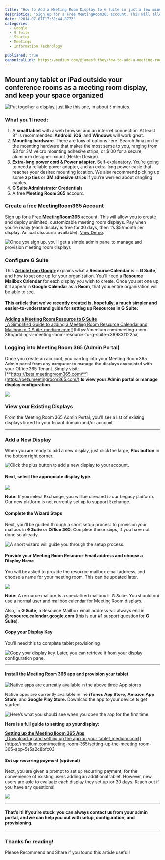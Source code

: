 ```yaml
---
title: "How to Add a Meeting Room Display to G Suite in just a few minutes [DIY]"
description: "Sign up for a Free MeetingRoom365 account. This will allow you to create and deploy unlimited, customizable meeting room displays. Pay when you’re ready (each display is free for 30 days, then it’s…"
date: "2018-07-07T17:39:44.877Z"
categories: 
  - Google
  - G Suite
  - Startup
  - Meetings
  - Information Technology

published: true
canonicalLink: https://medium.com/@jamesfuthey/how-to-add-a-meeting-room-display-to-g-suite-in-just-a-few-minutes-diy-9234fbfbf53a
---
```


## Mount any tablet or iPad outside your conference rooms as a meeting room display, and keep your space organized

![Put together a display, just like this one, in about 5 minutes.](./asset-1.png)

### What you’ll need:

1.  A **small tablet** with a web browser and an internet connection. At least 8" is recommended. **Android**, **iOS**, and **Windows** will work great.
2.  **Mounting hardware**. There are tons of options here. Search Amazon for the mounting hardware that makes the most sense to you, ranging from $3 for 3M velcro mounting adhesive strips, or $100 for a secure, aluminum designer mount (Hekler Design).
3.  **Extra-long power cord & Power adapter**. Self-explanatory. You’re going to need a reliable power adapter, and an extra-long power cable that reaches your desired mounting location. We also recommend picking up some **zip ties** or **3M adhesive strips** if you’re worried about dangling cables.
4.  **G Suite Administrator Credentials**
5.  A free **Meeting Room 365** account.

### Create a free MeetingRoom365 Account

Sign up for a Free [**MeetingRoom365**](https://www.meetingroom365.com/) account. This will allow you to create and deploy unlimited, customizable meeting room displays. Pay when you’re ready (each display is free for 30 days, then it’s $5/month per display. Annual discounts available). [View Demo](https://meetingroom365.com/display/?key=56dce6f42e83d#demo).

![Once you sign up, you’ll get a simple admin panel to manage and provision meeting room displays](./asset-2.png)

### Configure G Suite

This [**Article from Google**](https://support.google.com/a/answer/1686462?hl=en)  explains what a **Resource Calendar** is in **G Suite**, and how to set one up for your organization. You’ll need a **Resource Mailbox Calendar** for each display you wish to create. Once you set one up, it’ll appear in **Google Calendar** as a **Room**, that your entire organization will be able to see.

#### This article that we’ve recently created is, hopefully, a much simpler and easier-to-understand guide for setting up Resources in G Suite:

[**Adding a Meeting Room Resource to G Suite**  
_A Simplified Guide to adding a Meeting Room Resource Calendar and Mailbox to G Suite_medium.com](https://medium.com/meeting-room-365/adding-a-meeting-room-resource-to-g-suite-c389831122aa "https://medium.com/meeting-room-365/adding-a-meeting-room-resource-to-g-suite-c389831122aa")[](https://medium.com/meeting-room-365/adding-a-meeting-room-resource-to-g-suite-c389831122aa)

### Logging into Meeting Room 365 (Admin Portal)

Once you create an account, you can log into your Meeting Room 365 Admin portal from any computer to manage the displays associated with your Office 365 Tenant. Simply visit: [**https://beta.meetingroom365.com/**](https://beta.meetingroom365.com/) **to view your Admin portal or manage display configuration**.

![](./asset-3.png)

### View your Existing Displays

From the Meeting Room 365 Admin Portal, you’ll see a list of existing displays linked to your tenant domain and/or account.

---

### Add a New Display

When you are ready to add a new display, just click the large, **Plus button** in the bottom right corner.

![Click the plus button to add a new display to your account.](./asset-4.png)

#### Next, select the appropriate display type.

![](./asset-5.png)

**Note:** If you select Exchange, you will be directed to our Legacy platform. Our new platform is not currently set up to support Exchange.

#### Complete the Wizard Steps

Next, you’ll be guided through a short setup process to provision your mailbox in **G Suite** or **Office 365**. Complete these steps, if you have not done so already.

![A short wizard will guide you through the setup process.](./asset-6.png)

#### Provide your Meeting Room Resource Email address and choose a Display Name

You will be asked to provide the resource mailbox email address, and choose a name for your meeting room. This can be updated later.

![](./asset-7.png)

**Note:** A resource mailbox is a specialized mailbox in G Suite. You should not use a normal user and mailbox calendar for Meeting Room displays.

Also, in **G Suite**, a Resource Mailbox email address will always end in **@resource.calendar.google.com** (this is our #1 support question for **G Suite**).

#### Copy your Display Key

You’ll need this to complete tablet provisioning

![Copy your display key. Later, you can retrieve it from your display configuration pane.](./asset-8.png)

---

#### Install the Meeting Room 365 app and provision your tablet

![Native apps are currently available in the above three App stores](./asset-9.png)

Native apps are currently available in the **iTunes App Store**, **Amazon App Store**, and **Google Play Store.** Download the app to your device to get started.

![Here’s what you should see when you open the app for the first time.](./asset-10.png)

**Here is a full guide to setting up your display:**

[**Setting up the Meeting Room 365 App**  
_Downloading and setting up the app on your tablet_medium.com](https://medium.com/meeting-room-365/setting-up-the-meeting-room-365-app-5e5a2c8bfc03 "https://medium.com/meeting-room-365/setting-up-the-meeting-room-365-app-5e5a2c8bfc03")[](https://medium.com/meeting-room-365/setting-up-the-meeting-room-365-app-5e5a2c8bfc03)

#### Set up recurring payment (optional)

Next, you are given a prompt to set up recurring payment, for the convenience of existing users adding an additional tablet. However, new users are able to evaluate each display they set up for 30 days. Reach out if you have any questions!

![](./asset-11.png)

---

#### That’s it! If you’re stuck, you can always contact us from your admin portal, and we can help you out with setup, configuration, and provisioning.

---

### Thanks for reading!

Please Recommend and Share if you found this article useful!